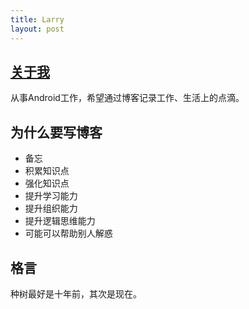 ```yaml
---
title: Larry
layout: post
---
```


## [关于我](http://iamlarry.com/about.html)

从事Android工作，希望通过博客记录工作、生活上的点滴。

## 为什么要写博客

- 备忘
- 积累知识点
- 强化知识点
- 提升学习能力
- 提升组织能力
- 提升逻辑思维能力
- 可能可以帮助别人解惑

## 格言

种树最好是十年前，其次是现在。